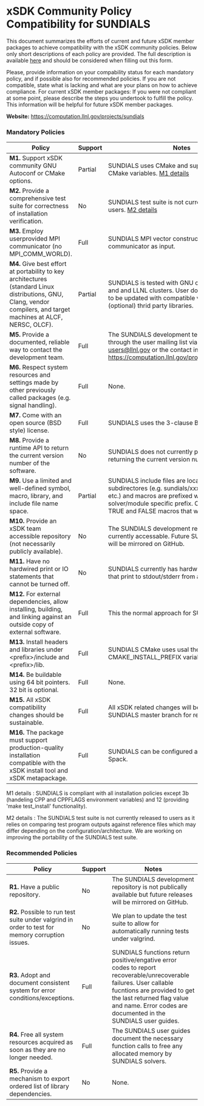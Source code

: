 # xSDK Community Policy Compatibility for SUNDIALS

This document summarizes the efforts of current and future xSDK member packages to achieve compatibility with the xSDK community policies. Below only short descriptions of each policy are provided. The full description is available [here](https://docs.google.com/document/d/1DCx2Duijb0COESCuxwEEK1j0BPe2cTIJ-AjtJxt3290/edit#heading=h.2hp5zbf0n3o3)
and should be considered when filling out this form.

Please, provide information on your compability status for each mandatory policy, and if possible also for recommended policies.
If you are not compatible, state what is lacking and what are your plans on how to achieve compliance.
For current xSDK member packages: If you were not compliant at some point, please describe the steps you undertook to fulfill the policy. This information will be helpful for future xSDK member packages.

**Website:**  https://computation.llnl.gov/projects/sundials

### Mandatory Policies

| Policy                 |Support| Notes                   |
|------------------------|-------|-------------------------|
|**M1.** Support xSDK community GNU Autoconf or CMake options. |Partial| SUNDIALS uses CMake and supports most xSDK CMake variables. [M1 details](#m1-details)|
|**M2.** Provide a comprehensive test suite for correctness of installation verification. |No| SUNDIALS test suite is not currently released to users. [M2 details](#m2-details) |
|**M3.** Employ userprovided MPI communicator (no MPI_COMM_WORLD). |Full| SUNDIALS MPI vector constructors take an MPI communicator as input. |
|**M4.** Give best effort at portability to key architectures (standard Linux distributions, GNU, Clang, vendor compilers, and target machines at ALCF, NERSC, OLCF). |Partial| SUNDIALS is tested with GNU compilers on Linux and and LLNL clusters. User documentation needs to be updated with compatible versions of (optional) thrid party libraries. |
|**M5.** Provide a documented, reliable way to contact the development team. |Full| The SUNDIALS development team can be reached through the user mailing list via email to sundials-users@llnl.gov or the contact information at https://computation.llnl.gov/projects/sundials/team. |
|**M6.** Respect system resources and settings made by other previously called packages (e.g. signal handling). |Full| None. |
|**M7.** Come with an open source (BSD style) license. |Full| SUNDIALS uses the 3-clause BSD license. |
|**M8.** Provide a runtime API to return the current version number of the software. |No| SUNDIALS does not currently provide an API for returning the current version number. |
|**M9.** Use a limited and well-defined symbol, macro, library, and include file name space. |Partial| SUNDIALS include files are located in subdirectores (e.g. sundials/xxx.h, cvode/xxx.h, etc.) and macros are prefixed with with SUN or a solver/module specific prefix. One excpetion is TRUE and FALSE macros that will be renamed. |
|**M10.** Provide an xSDK team accessible repository (not necessarily publicly available). |No| The SUNDIALS development repository is not currently accessable. Future SUNDIALS releases will be mirrored on GitHub. |
|**M11.** Have no hardwired print or IO statements that cannot be turned off. |No| SUNDIALS currently has hardwired error messages that print to stdout/stderr from all ranks. |
|**M12.** For external dependencies, allow installing, building, and linking against an outside copy of external software. |Full| This the normal approach for SUNDIALS. |
|**M13.** Install headers and libraries under \<prefix\>/include and \<prefix\>/lib. |Full| SUNDIALS CMake uses usal the usual CMAKE_INSTALL_PREFIX variable. |
|**M14.** Be buildable using 64 bit pointers. 32 bit is optional. |Full| None. |
|**M15.** All xSDK compatibility changes should be sustainable. |Full| All xSDK related changes will be merged into the SUNDIALS master branch for release. |
|**M16.** The package must support production-quality installation compatible with the xSDK install tool and xSDK metapackage. |Full| SUNDIALS can be configured and installed with Spack. |

M1 details <a id="m1-details"></a>: SUNDIALS is compliant with all installation policies except 3b (handeling CPP and CPPFLAGS environment variables) and 12 (providing 'make test_install' functionality).

M2 details <a id="m2-details"></a>: The SUNDIALS test suite is not currently released to users as it relies on comparing test program outputs against reference files which may differ depending on the configuration/architecture. We are working on improving the portability of the SUNDIALS test suite.

### Recommended Policies

| Policy                 |Support| Notes                   |
|------------------------|-------|-------------------------|
|**R1.** Have a public repository. |No| The SUNDIALS development repository is not publically available but future releases will be mirrored on GitHub. |
|**R2.** Possible to run test suite under valgrind in order to test for memory corruption issues. |No| We plan to update the test suite to allow for automatically running tests under valgrind. |
|**R3.** Adopt and document consistent system for error conditions/exceptions. |Full| SUNDIALS functions return positive/engative error codes to report recoverable/unrecoverable failures. User callable fucntions are provided to get the last returned flag value and name. Error codes are documented in the SUNDIALS user guides.|
|**R4.** Free all system resources acquired as soon as they are no longer needed. |Full| The SUNDIALS user guides document the necessary function calls to free any allocated memory by SUNDIALS solvers. |
|**R5.** Provide a mechanism to export ordered list of library dependencies. |No| None. |
